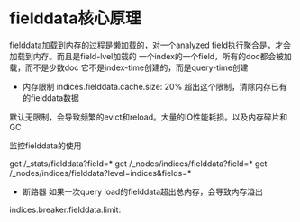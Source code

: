 # fielddata核心原理
fielddata加载到内存的过程是懒加载的，对一个analyzed field执行聚合是，才会加载到内存。而且是field-lvel加载的
一个index的一个field，所有的doc都会被加载，而不是少数doc
它不是index-time创建的，而是query-time创建

+ 内存限制
indices.fielddata.cache.size: 20% 超出这个限制，清除内存已有的fielddata数据

默认无限制，会导致频繁的evict和reload。大量的IO性能耗损。以及内存碎片和GC

监控fielddata的使用

get /_stats/fielddata?field=*
get /_nodes/indices/fielddata?field=*
get /_nodes/indices/fielddata?level=indices&fields=*

+ 断路器
如果一次query load的fielddata超出总内存，会导致内存溢出

indices.breaker.fielddata.limit: